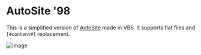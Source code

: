 # AutoSite '98
This is a simplified version of [AutoSite](https://github.com/dotcomboom/AutoSite) made in VB6. It supports flat files and `[#content#]` replacement.

![image](https://user-images.githubusercontent.com/38927017/219513909-5bc2845f-2947-4388-aa94-b72b844cde76.png)
